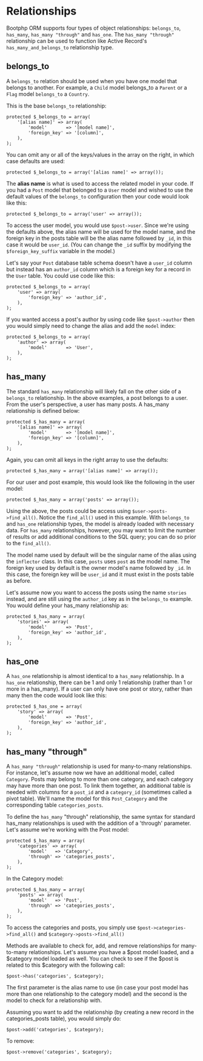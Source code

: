 # Relationships

Bootphp ORM supports four types of object relationships: `belongs_to`, `has_many`, `has_many "through"` and `has_one`. The `has_many "through"` relationship can be used to function like Active Record's `has_many_and_belongs_to` relationship type.

## belongs_to

A `belongs_to` relation should be used when you have one model that belongs to another. For example, a `Child` model belongs_to a `Parent` or a `Flag` model `belongs_to` a `Country`.

This is the base `belongs_to` relationship:

	protected $_belongs_to = array(
		'[alias name]' => array(
			'model'       => '[model name]',
			'foreign_key' => '[column]',
		),
	);

You can omit any or all of the keys/values in the array on the right, in which case defaults are used:

	protected $_belongs_to = array('[alias name]' => array());

The **alias name** is what is used to access the related model in your code. If you had a `Post` model that belonged to a `User` model and wished to use the default values of the `belongs_to` configuration then your code would look like this:

	protected $_belongs_to = array('user' => array());

To access the user model, you would use `$post->user`.  Since we're using the defaults above, the alias name will be used for the model name, and the foreign key in the posts table will be the alias name followed by `_id`, in this case it would be `user_id`. (You can change the `_id` suffix by modifying the `$foreign_key_suffix` variable in the model.)

Let's say your `Post` database table schema doesn't have a `user_id` column but instead has an `author_id` column which is a foreign key for a record in the `User` table. You could use code like this:

	protected $_belongs_to = array(
		'user' => array(
			'foreign_key' => 'author_id',
		),
	);

If you wanted access a post's author by using code like `$post->author` then you would simply need to change the alias and add the `model` index:

	protected $_belongs_to = array(
		'author' => array(
			'model'       => 'User',
		),
	);

## has_many

The standard `has_many` relationship will likely fall on the other side of a `belongs_to` relationship.  In the above examples, a post belongs to a user.  From the user's perspective, a user has many posts. A has_many relationship is defined below:

	protected $_has_many = array(
		'[alias name]' => array(
			'model'       => '[model name]',
			'foreign_key' => '[column]',
		),
	);

Again, you can omit all keys in the right array to use the defaults:

	protected $_has_many = array('[alias name]' => array());

For our user and post example, this would look like the following in the user model:

	protected $_has_many = array('posts' => array());

Using the above, the posts could be access using `$user->posts->find_all()`.  Notice the `find_all()` used in this example. With `belongs_to` and `has_one` relationship types, the model is already loaded with necessary data.  For `has_many` relationships, however, you may want to limit the number of results or add additional conditions to the SQL query; you can do so prior to the `find_all()`.

The model name used by default will be the singular name of the alias using the `inflector` class.  In this case, `posts` uses `post` as the model name.  The foreign key used by default is the owner model's name followed by `_id`.  In this case, the foreign key will be `user_id` and it must exist in the posts table as before.

Let's assume now you want to access the posts using the name `stories` instead, and are still using the `author_id` key as in the `belongs_to` example.  You would define your has_many relationship as:

	protected $_has_many = array(
		'stories' => array(
			'model'       => 'Post',
			'foreign_key' => 'author_id',
		),
	);

## has_one

A `has_one` relationship is almost identical to a `has_many` relationship.  In a `has_one` relationship, there can be 1 and only 1 relationship (rather than 1 or more in a has_many). If a user can only have one post or story, rather than many then the code would look like this:

	protected $_has_one = array(
		'story' => array(
			'model'       => 'Post',
			'foreign_key' => 'author_id',
		),
	);

## has_many "through"

A `has_many "through"` relationship is used for many-to-many relationships.  For instance, let's assume now we have an additional model, called `Category`.  Posts may belong to more than one category, and each category may have more than one post.  To link them together, an additional table is needed with columns for a `post_id` and a `category_id` (sometimes called a pivot table).  We'll name the model for this `Post_Category` and the corresponding table `categories_posts`.

To define the `has_many` "through" relationship, the same syntax for standard has_many relationships is used with the addition of a 'through' parameter.  Let's assume we're working with the Post model:

	protected $_has_many = array(
		'categories' => array(
			'model'   => 'Category',
			'through' => 'categories_posts',
		),
	);

In the Category model:

	protected $_has_many = array(
		'posts' => array(
			'model'   => 'Post',
			'through' => 'categories_posts',
		),
	);

To access the categories and posts, you simply use `$post->categories->find_all()` and `$category->posts->find_all()`

Methods are available to check for, add, and remove relationships for many-to-many relationships.  Let's assume you have a $post model loaded, and a $category model loaded as well.  You can check to see if the $post is related to this $category with the following call:

	$post->has('categories', $category);

The first parameter is the alias name to use (in case your post model has more than one relationship to the category model) and the second is the model to check for a relationship with.

Assuming you want to add the relationship (by creating a new record in the categories_posts table), you would simply do:

	$post->add('categories', $category);

To remove:

	$post->remove('categories', $category);
